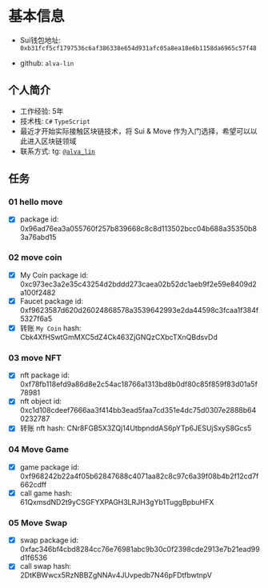# 基本信息

- Sui钱包地址: `0xb31fcf5cf1797536c6af386338e654d931afc05a8ea18e6b1158da6965c57f48`

- github: `alva-lin`

## 个人简介

- 工作经验: 5年
- 技术栈: `C#` `TypeScript`
- 最近才开始实际接触区块链技术，将 Sui & Move 作为入门选择，希望可以以此进入区块链领域
- 联系方式: tg: [`@alva_lin`](https://t.me/alva_lin)

## 任务

### 01 hello move

- [x] package id: 0x96ad76ea3a055760f257b839668c8c8d113502bcc04b688a35350b83a76abd15

### 02 move coin

- [x] My Coin package id: 0xc973ec3a2e35c43254d2bddd273caea02b52dc1aeb9f2e59e8409d2a100f2482
- [x] Faucet package id: 0xf9623587d620d26024868578a3539642993e2da44598c3fcaa1f384f5327f6a5
- [x] 转账 `My Coin` hash: Cbk4XfHSwtGmMXC5dZ4Ck463ZjGNQzCXbcTXnQBdsvDd

### 03 move NFT

- [x] nft package id: 0xf78fb118efd9a86d8e2c54ac18766a1313bd8b0df80c85f859f83d01a5f78981
- [x] nft object id: 0xc1d108cdeef7666aa3f414bb3ead5faa7cd351e4dc75d0307e2888b640232787
- [x] 转账 nft hash: CNr8FGB5X3ZQj14UtbpnddAS6pYTp6JESUjSxyS8Gcs5

### 04 Move Game

- [x] game package id: 0xf968242b22a4f05b62847688c4071aa82c8c97c6a39f08b4b2f12cd7f662cdff
- [x] call game hash: 61QxmsdND2t9yCSGFYXPAGH3LRJH3gYb1TuggBpbuHFX

### 05 Move Swap

- [x] swap package id: 0xfac346bf4cbd8284cc76e76981abc9b30c0f2398cde2913e7b21ead99d1f6536
- [x] call swap hash: 2DtKBWwcx5RzNBBZgNNAv4JUvpedb7N46pFDtfbwtnpV
